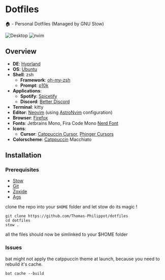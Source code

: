 # Dotfiles
🏠 - Personal Dotfiles (Managed by GNU Stow)

![Desktop](https://github.com/user-attachments/assets/0686d249-5cc2-4bf6-8b01-275705000e6c)
![nvim](https://github.com/user-attachments/assets/b6854450-2754-47f8-b450-9a92f5c960ad)

## Overview

- **DE**: [Hyprland](https://hyprland.com)
- **OS**: [Ubuntu](https://ubuntu.com/)
- **Shell**: zsh
  - **Framework**: [oh-my-zsh](https://ohmyz.sh/)
  - **Prompt**: [p10k](https://github.com/romkatv/powerlevel10k)
- **Applications**:
  - **Spotify**: [Spicetify](https://spicetify.app/)
  - **Discord**: [Better Discord](https://betterdiscord.app/)
- **Terminal**: kitty
- **Editor**: [Neovim](https://github.com/neovim/neovim/) (using [AstroNvim](https://github.com/AstroNvim/AstroNvim) configuration)
- **Browser**: [Firefox](https://www.mozilla.org/firefox/)
- **Fonts**: Jetbrains Mono, Fira Code Mono [Nerd Font](https://www.nerdfonts.com/)
- **Icons**:
  - **Cursor**: [Catppuccin Cursor](https://github.com/catppuccin/cursors), [Phinger Cursors](https://github.com/phisch/phinger-cursors)
- **Colorscheme**: [Catppuccin](https://github.com/catppuccin/catppuccin) Macchiato

## Installation

### Prerequisites

- [Stow](https://www.gnu.org/software/stow/)
- [Git](https://git-scm.com)
- [Zoxide](https://github.com/ajeetdsouza/zoxide)
- [Ags](https://github.com/Aylur/ags)

clone the repo into your `$HOME` folder and let stow do its magic !

````
git clone https://github.com/Thomas-Philippot/dotfiles
cd dotfiles
stow .
``````

all the files should now be simlinked to your $HOME folder

### Issues

bat might not apply the catppuccin theme at launch, because you need to rebuild it's cache.

```
bat cache --build
```
